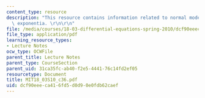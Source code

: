 ```yaml
---
content_type: resource
description: "This resource contains information related to normal modes and the matrix\
  \ exponentia. \r\n\r\n"
file: /media/courses/18-03-differential-equations-spring-2010/dcf90eeeca416fd5d0d90e0fdb62caef_MIT18_03S10_c36.pdf
file_type: application/pdf
learning_resource_types:
- Lecture Notes
ocw_type: OCWFile
parent_title: Lecture Notes
parent_type: CourseSection
parent_uid: 31ca35fc-ab40-f2e5-4441-76c14fd2ef05
resourcetype: Document
title: MIT18_03S10_c36.pdf
uid: dcf90eee-ca41-6fd5-d0d9-0e0fdb62caef
---
```

